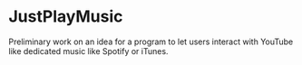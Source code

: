 JustPlayMusic
=============

Preliminary work on an idea for a program to let users interact with YouTube like dedicated music like Spotify or iTunes.

